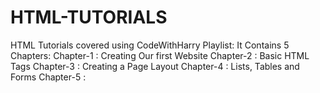 # HTML-TUTORIALS 

HTML Tutorials covered using CodeWithHarry Playlist:
It Contains 5 Chapters:
Chapter-1 : Creating Our first Website
Chapter-2 : Basic HTML Tags
Chapter-3 : Creating a Page Layout
Chapter-4 : Lists, Tables and Forms
Chapter-5 : 
